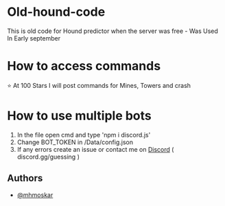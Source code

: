 # Old-hound-code
This is old code for Hound predictor when the server was free - Was Used In Early september
# How to access commands

⭐ At 100 Stars I will post commands for Mines, Towers and crash


# How to use multiple bots
1. In the file open cmd and type 'npm i discord.js'
2. Change BOT_TOKEN in /Data/config.json
3. If any errors create an issue or contact me on [Discord](url="https://discord.gg/guessing") ( discord.gg/guessing )






## Authors

- [@mhmoskar](https://www.github.com/mhmoskar)
